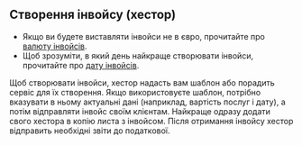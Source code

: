 ## Створення інвойсу (хестор)

- Якщо ви будете виставляти інвойси не в євро, прочитайте про [валюту інвойсів](#валюта-інвойсів).
- Щоб зрозуміти, в який день найкраще створювати інвойси, прочитайте про [дату інвойсів](#дата-інвойсів).

Щоб створювати інвойси, хестор надасть вам шаблон або порадить сервіс для їх створення. Якщо використовуєте шаблон,
потрібно вказувати в ньому актуальні дані (наприклад, вартість послуг і дату), а потім відправляти інвойс своїм
клієнтам. Найкраще одразу додати свого хестора в копію листа з інвойсом. Після отримання інвойсу хестор відправить
необхідні звіти до податкової.

